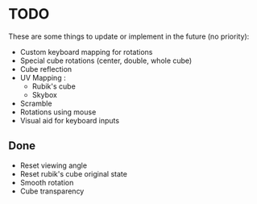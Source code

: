 # TODO

These are some things to update or implement in the future (no priority):

* Custom keyboard mapping for rotations
* Special cube rotations (center, double, whole cube)
* Cube reflection
* UV Mapping : 
    * Rubik's cube
    * Skybox
* Scramble
* Rotations using mouse
* Visual aid for keyboard inputs

## Done

* Reset viewing angle
* Reset rubik's cube original state
* Smooth rotation
* Cube transparency
